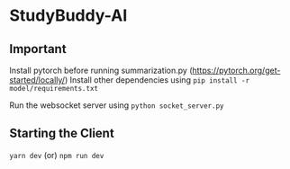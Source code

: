 # StudyBuddy-AI

## Important
Install pytorch before running summarization.py
(https://pytorch.org/get-started/locally/)
Install other dependencies using `pip install -r model/requirements.txt`

Run the websocket server using `python socket_server.py`

## Starting the Client
```yarn dev``` (or)
```npm run dev```